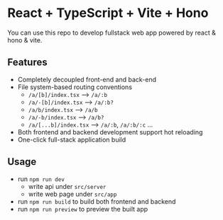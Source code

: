# React + TypeScript + Vite + Hono

You can use this repo to develop fullstack web app powered by react & hono & vite.

## Features

- Completely decoupled front-end and back-end
- File system-based routing conventions
  - `/a/[b]/index.tsx` --> `/a/:b`
  - `/a/-[b]/index.tsx` --> `/a/:b?`
  - `/a/b/index.tsx` --> `/a/b`
  - `/a/-b/index.tsx` --> `/a/b?`
  - `/a/[...b]/index.tsx` --> `/a/:b`, `/a/:b/:c` ...
- Both frontend and backend development support hot reloading
- One-click full-stack application build

## Usage

- run `npm run dev`
  - write api under `src/server`
  - write web page under `src/app`
- run `npm run build` to build both frontend and backend
- run `npm run preview` to preview the built app
